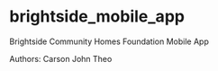 # brightside_mobile_app
Brightside Community Homes Foundation Mobile App

Authors:
Carson
John
Theo
